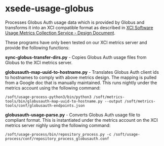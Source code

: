 # xsede-usage-globus

Processes Globus Auth usage data which is provided by Globus and transforms it into an XCI compatible format as described in [XCI Software Usage Metrics Collection Service - Design Document](https://docs.google.com/document/d/1l9Ww8OR5QaWC9tqM1mnSfelhzNdZ1Nz972bRw1aLZ1I/edit?usp=sharing).

These programs have only been tested on our XCI metrics server and provide the following functions:

**sync-globus-transfer-dirs.py** - Copies Globus Auth usage files from Globus to the XCI metrics server.

**globusauth-map-uuid-to-hostname.py** - Translates Globus Auth client ids to hostnames to comply with above metrics design.  The mapping is pulled from a Google doc that is manually maintained.  This runs nightly under the metrics account using the following command: 
```
/soft/usage-process-python3/bin/python3 /soft/metrics-tools/bin/globusauth-map-uuid-to-hostname.py --output /soft/metrics-tools/conf/globusauth-endpoints.json
```

**globusauth-usage-parse.py** - Converts Globus Auth usage file to compliant format.  This is instantiated under the metrics account on the XCI metrics server nighly using the following command: 
```
/soft/usage-process/bin/repository_process.py -c /soft/usage-process/conf/repository_process_globusauth.conf
```
